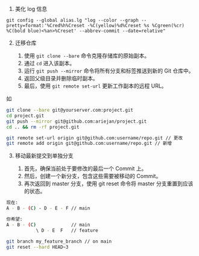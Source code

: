 1. 美化 log 信息

`git config --global alias.lg "log --color --graph --pretty=format:'%Cred%h%Creset -%C(yellow)%d%Creset %s %Cgreen(%cr) %C(bold blue)<%an>%Creset' --abbrev-commit --date=relative"`

2. 迁移仓库

   1. 使用 `git clone --bare` 命令克隆存储库的原始副本。
   2. 通过 `cd` 进入该副本。
   3. 运行 `git push --mirror` 命令将所有分支和标签推送到新的 Git 仓库中。
   4. 返回父级目录并删除临时副本。
   5. 最后，使用 `git remote set-url` 更新工作副本的远程 URL。

如

```bash
git clone --bare git@yourserver.com:project.git
cd project.git
git push --mirror git@github.com:ariejan/project.git
cd .. && rm -rf project.git

git remote set-url origin git@github.com:username/repo.git // 更改
git remote add origin git@github.com:username/repo.git // 新增
```

3. 移动最新提交到单独分支

   1. 首先，确保当前处于要修改的最后一个 Commit 上。
   2. 然后，创建一个新分支，包含这些需要被移动的 Commit。
   3. 再次返回到 master 分支，使用 git reset 命令将 master 分支重置到应该的状态。

```bash
现在:
A - B - (C) - D - E - F // main

你希望:
A - B - (C)             // main
           \ D - E  F   // feature

git branch my_feature_branch // on main
git reset --hard HEAD~3
```
